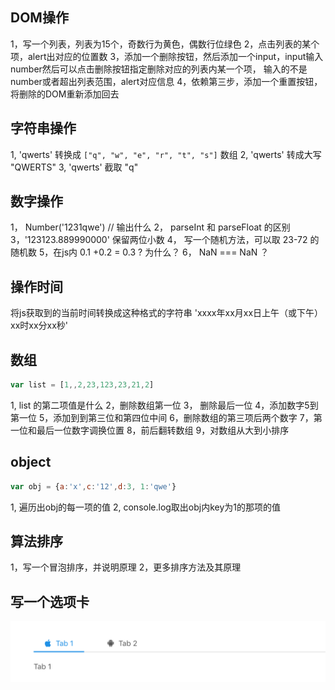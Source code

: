 ## DOM操作
1，写一个列表，列表为15个，奇数行为黄色，偶数行位绿色
2，点击列表的某个项，alert出对应的位置数
3，添加一个删除按钮，然后添加一个input，input输入number然后可以点击删除按钮指定删除对应的列表内某一个项，
输入的不是number或者超出列表范围，alert对应信息
4，依赖第三步，添加一个重置按钮，将删除的DOM重新添加回去

## 字符串操作
1, 'qwerts' 转换成 `["q", "w", "e", "r", "t", "s"]` 数组
2, 'qwerts' 转成大写 "QWERTS"
3, 'qwerts' 截取 "q"

## 数字操作
1， Number('1231qwe') // 输出什么
2， parseInt 和 parseFloat 的区别
3，'123123.889990000' 保留两位小数
4， 写一个随机方法，可以取 23-72 的随机数
5，在js内 0.1 +0.2 = 0.3 ?  为什么？
6， NaN === NaN ？
## 操作时间
将js获取到的当前时间转换成这种格式的字符串 'xxxx年xx月xx日上午（或下午）xx时xx分xx秒'

## 数组
```js
var list = [1,,2,23,123,23,21,2]
```
1, list 的第二项值是什么
2，删除数组第一位
3， 删除最后一位
4，添加数字5到第一位
5，添加到到第三位和第四位中间
6，删除数组的第三项后两个数字
7，第一位和最后一位数字调换位置
8，前后翻转数组
9，对数组从大到小排序

## object
```js
var obj = {a:'x',c:'12',d:3, 1:'qwe'}
```
1, 遍历出obj的每一项的值
2, console.log取出obj内key为1的那项的值

## 算法排序
1，写一个冒泡排序，并说明原理
2，更多排序方法及其原理

## 写一个选项卡
<img src="./tabs.png">